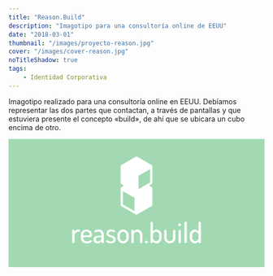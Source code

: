 ```yaml
---
title: "Reason.Build"
description: "Imagotipo para una consultoría online de EEUU"
date: "2018-03-01"
thumbnail: "/images/proyecto-reason.jpg"
cover: "/images/cover-reason.jpg"
noTitleShadow: true
tags:
    - Identidad Corporativa
---
```


Imagotipo realizado para una consultoría online en EEUU. Debíamos representar las dos partes que contactan, a través de pantallas y que estuviera presente el concepto «build», de ahí que se ubicara un cubo encima de otro.

<hidden>
<img src="reason.jpg">
</hidden>
<zoom-image src="reason.jpg"></zoom-image>
